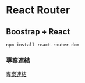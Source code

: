 # React Router




## Boostrap + React

`npm install react-router-dom`

### 專案連結

[專案連結](https://github.com/PicassoEason/React-PWA-router)

